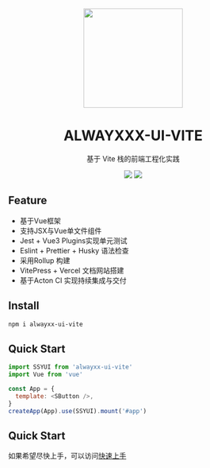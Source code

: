 <br/>
<p align="center">
<img src="https://github.com/alwayXXX/Component-Library/tree/master/assets/logo.png" style="width: 200px">
</p>

<h1 align="center">ALWAYXXX-UI-VITE</h1>
<p align="center">
  基于 Vite 栈的前端工程化实践
</p>

<p align="center">
<a>
<img src="https://img.shields.io/github/license/alwayXXX/Component-Library?color=blue">
</a>
<a href="https://codecov.io/github/alwayXXX/Component-Library" >
 <img src="https://codecov.io/github/alwayXXX/Component-Library/graph/badge.svg?token=PLBOCCQEYX"/>
 </a>
</p>

## Feature
- 基于Vue框架
- 支持JSX与Vue单文件组件
- Jest + Vue3 Plugins实现单元测试
- Eslint + Prettier + Husky 语法检查
- 采用Rollup 构建
- VitePress + Vercel 文档网站搭建
- 基于Acton CI 实现持续集成与交付

## Install
```bash
npm i alwayxx-ui-vite
```

## Quick Start
```js
import SSYUI from 'alwayxx-ui-vite'
import Vue from 'vue'

const App = {
  template: <SButton />,
}
createApp(App).use(SSYUI).mount('#app')
```

## Quick Start
如果希望尽快上手，可以访问[快速上手](https://component-library-h8nqx5edq-alwayxxs-projects.vercel.app/)
